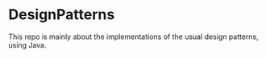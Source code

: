 DesignPatterns
==============

This repo is mainly about the implementations of the usual design patterns, using Java.
